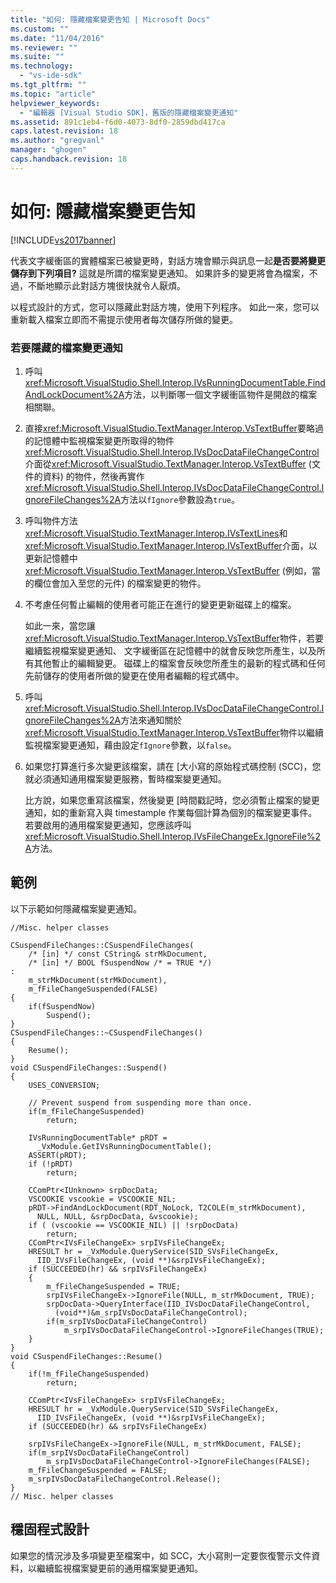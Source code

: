 ```yaml
---
title: "如何: 隱藏檔案變更告知 | Microsoft Docs"
ms.custom: ""
ms.date: "11/04/2016"
ms.reviewer: ""
ms.suite: ""
ms.technology: 
  - "vs-ide-sdk"
ms.tgt_pltfrm: ""
ms.topic: "article"
helpviewer_keywords: 
  - "編輯器 [Visual Studio SDK]，舊版的隱藏檔案變更通知"
ms.assetid: 891c1eb4-f6d0-4073-8df0-2859dbd417ca
caps.latest.revision: 18
ms.author: "gregvanl"
manager: "ghogen"
caps.handback.revision: 18
---
```

# 如何: 隱藏檔案變更告知
[!INCLUDE[vs2017banner](../code-quality/includes/vs2017banner.md)]

代表文字緩衝區的實體檔案已被變更時，對話方塊會顯示與訊息一起**是否要將變更儲存到下列項目?** 這就是所謂的檔案變更通知。  如果許多的變更將會為檔案，不過，不斷地顯示此對話方塊很快就令人厭煩。  
  
 以程式設計的方式，您可以隱藏此對話方塊，使用下列程序。  如此一來，您可以重新載入檔案立即而不需提示使用者每次儲存所做的變更。  
  
### 若要隱藏的檔案變更通知  
  
1.  呼叫<xref:Microsoft.VisualStudio.Shell.Interop.IVsRunningDocumentTable.FindAndLockDocument%2A>方法，以判斷哪一個文字緩衝區物件是開啟的檔案相關聯。  
  
2.  直接<xref:Microsoft.VisualStudio.TextManager.Interop.VsTextBuffer>要略過的記憶體中監視檔案變更所取得的物件<xref:Microsoft.VisualStudio.Shell.Interop.IVsDocDataFileChangeControl>介面從<xref:Microsoft.VisualStudio.TextManager.Interop.VsTextBuffer> \(文件的資料\) 的物件，然後再實作<xref:Microsoft.VisualStudio.Shell.Interop.IVsDocDataFileChangeControl.IgnoreFileChanges%2A>方法以`fIgnore`參數設為`true`。  
  
3.  呼叫物件方法<xref:Microsoft.VisualStudio.TextManager.Interop.IVsTextLines>和<xref:Microsoft.VisualStudio.TextManager.Interop.IVsTextBuffer>介面，以更新記憶體中<xref:Microsoft.VisualStudio.TextManager.Interop.VsTextBuffer> \(例如，當的欄位會加入至您的元件\) 的檔案變更的物件。  
  
4.  不考慮任何暫止編輯的使用者可能正在進行的變更更新磁碟上的檔案。  
  
     如此一來，當您讓<xref:Microsoft.VisualStudio.TextManager.Interop.VsTextBuffer>物件，若要繼續監視檔案變更通知、 文字緩衝區在記憶體中的就會反映您所產生，以及所有其他暫止的編輯變更。  磁碟上的檔案會反映您所產生的最新的程式碼和任何先前儲存的使用者所做的變更在使用者編輯的程式碼中。  
  
5.  呼叫<xref:Microsoft.VisualStudio.Shell.Interop.IVsDocDataFileChangeControl.IgnoreFileChanges%2A>方法來通知關於<xref:Microsoft.VisualStudio.TextManager.Interop.VsTextBuffer>物件以繼續監視檔案變更通知，藉由設定`fIgnore`參數，以`false`。  
  
6.  如果您打算進行多次變更該檔案，請在 \[大小寫的原始程式碼控制 \(SCC\)，您就必須通知通用檔案變更服務，暫時檔案變更通知。  
  
     比方說，如果您重寫該檔案，然後變更 \[時間戳記時，您必須暫止檔案的變更通知，如的重新寫入與 timestample 作業每個計算為個別的檔案變更事件。  若要啟用的通用檔案變更通知，您應該呼叫<xref:Microsoft.VisualStudio.Shell.Interop.IVsFileChangeEx.IgnoreFile%2A>方法。  
  
## 範例  
 以下示範如何隱藏檔案變更通知。  
  
```cpp#  
//Misc. helper classes  
  
CSuspendFileChanges::CSuspendFileChanges(  
    /* [in] */ const CString& strMkDocument,   
    /* [in] */ BOOL fSuspendNow /* = TRUE */)   
:  
    m_strMkDocument(strMkDocument),  
    m_fFileChangeSuspended(FALSE)  
{  
    if(fSuspendNow)  
        Suspend();  
}  
CSuspendFileChanges::~CSuspendFileChanges()  
{  
    Resume();  
}  
void CSuspendFileChanges::Suspend()  
{  
    USES_CONVERSION;  
  
    // Prevent suspend from suspending more than once.  
    if(m_fFileChangeSuspended)  
        return;  
  
    IVsRunningDocumentTable* pRDT =   
      _VxModule.GetIVsRunningDocumentTable();  
    ASSERT(pRDT);  
    if (!pRDT)  
        return;  
  
    CComPtr<IUnknown> srpDocData;  
    VSCOOKIE vscookie = VSCOOKIE_NIL;  
    pRDT->FindAndLockDocument(RDT_NoLock, T2COLE(m_strMkDocument),    
      NULL, NULL, &srpDocData, &vscookie);  
    if ( (vscookie == VSCOOKIE_NIL) || !srpDocData)  
        return;  
    CComPtr<IVsFileChangeEx> srpIVsFileChangeEx;  
    HRESULT hr = _VxModule.QueryService(SID_SVsFileChangeEx,   
      IID_IVsFileChangeEx, (void **)&srpIVsFileChangeEx);  
    if (SUCCEEDED(hr) && srpIVsFileChangeEx)  
    {  
        m_fFileChangeSuspended = TRUE;  
        srpIVsFileChangeEx->IgnoreFile(NULL, m_strMkDocument, TRUE);   
        srpDocData->QueryInterface(IID_IVsDocDataFileChangeControl,   
          (void**)&m_srpIVsDocDataFileChangeControl);  
        if(m_srpIVsDocDataFileChangeControl)  
            m_srpIVsDocDataFileChangeControl->IgnoreFileChanges(TRUE);  
    }  
}  
void CSuspendFileChanges::Resume()  
{  
    if(!m_fFileChangeSuspended)  
        return;  
  
    CComPtr<IVsFileChangeEx> srpIVsFileChangeEx;  
    HRESULT hr = _VxModule.QueryService(SID_SVsFileChangeEx,   
      IID_IVsFileChangeEx, (void **)&srpIVsFileChangeEx);  
    if (SUCCEEDED(hr) && srpIVsFileChangeEx)  
  
    srpIVsFileChangeEx->IgnoreFile(NULL, m_strMkDocument, FALSE);   
    if(m_srpIVsDocDataFileChangeControl)  
        m_srpIVsDocDataFileChangeControl->IgnoreFileChanges(FALSE);  
    m_fFileChangeSuspended = FALSE;  
    m_srpIVsDocDataFileChangeControl.Release();  
}  
// Misc. helper classes  
```  
  
## 穩固程式設計  
 如果您的情況涉及多項變更至檔案中，如 SCC，大小寫則一定要恢復警示文件資料，以繼續監視檔案變更前的通用檔案變更通知。